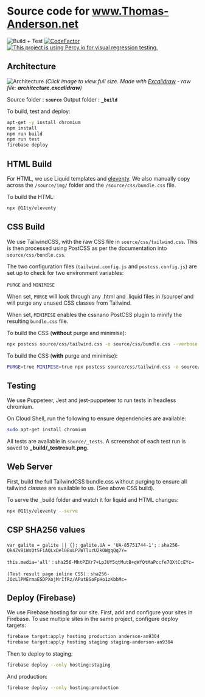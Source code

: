 # Source code for www.Thomas-Anderson.net

![Build + Test](https://github.com/Driminary/thomas-anderson.net/workflows/Website%20CI/badge.svg)
[![CodeFactor](https://www.codefactor.io/repository/github/driminary/thomas-anderson.net/badge/master)](https://www.codefactor.io/repository/github/driminary/thomas-anderson.net/overview/master)
[![This project is using Percy.io for visual regression testing.](https://percy.io/static/images/percy-badge.svg)](https://percy.io/da73e8a2/thomas-anderson.net)

## Architecture

![Architecture](https://i.ibb.co/QQ1s2Fx/thomas-anderson-net-architecture.png)
*(Click image to view full size. Made with [Excalidraw](https://excalidraw.com) - raw file: **architecture.excalidraw**)*

Source folder : **```source```**
Output folder : **```_build```**

To build, test and deploy:
```bash
apt-get -y install chromium
npm install
npm run build
npm run test
firebase deploy
```

## HTML Build

For HTML, we use Liquid templates and [eleventy](https:/11ty.io). We also manually copy across the ```/source/img/``` folder and the ```/source/css/bundle.css``` file.

To build the HTML:
```bash
npx @11ty/eleventy
```

## CSS Build

We use TailwindCSS, with the raw CSS file in ```source/css/tailwind.css```. This is then processed using PostCSS as per the documentation into ```source/css/bundle.css```.

The two configuration files (```tailwind.config.js``` and ```postcss.config.js```) are set up to check for two environment variables:

```PURGE``` and ```MINIMISE```

When set, ```PURGE``` will look through any .html and .liquid files in /source/ and will purge any unused CSS classes from Tailwind.

When set, ```MINIMISE``` enables the cssnano PostCSS plugin to minify the resulting ```bundle.css``` file.

To build the CSS (**without** purge and minimise):
```bash
npx postcss source/css/tailwind.css -o source/css/bundle.css --verbose
```

To build the CSS (**with** purge and minimise):
```bash
PURGE=true MINIMISE=true npx postcss source/css/tailwind.css -o source/css/bundle.css --verbose
```

## Testing

We use Puppeteer, Jest and jest-puppeteer to run tests in headless chromium.

On Cloud Shell, run the following to ensure dependencies are available:

```bash
sudo apt-get install chromium
```

All tests are available in ```source/_tests```. A screenshot of each test run is saved to **_build/_testresult.png**.

## Web Server

First, build the full TailwindCSS bundle.css without purging to ensure all tailwind classes are available to us. (See above CSS build).

To serve the _build folder and watch it for liquid and HTML changes:
```bash
npx @11ty/eleventy --serve
```

## CSP SHA256 values

```var galite = galite || {}; galite.UA = 'UA-85751744-1';``` : ```sha256-Qk4ZvBiWsQt5FiAQLxDel0BuLPZWTlucU2kOWgqQq7Y=```

```this.media='all'``` : ```sha256-MhtPZXr7+LpJUY5qtMutB+qWfQtMaPccfe7QXtCcEYc=```

```(Test result page inline CSS)``` : ```sha256-JOzLlPMErmaESDPXojMrIfRz/APutBSoFpHo1zKbbMc=```

## Deploy (Firebase)

We use Firebase hosting for our site. First, add and configure your sites in Firebase. To use multiple sites in the same project, configure deploy targets:

```bash
firebase target:apply hosting production anderson-an9304
firebase target:apply hosting staging staging-anderson-an9304
```

Then to deploy to staging:

```bash
firebase deploy --only hosting:staging
```

And production:

```bash
firebase deploy --only hosting:production
```
